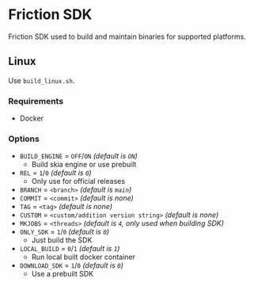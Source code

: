 # Friction SDK

Friction SDK used to build and maintain binaries for supported platforms.

## Linux

Use `build_linux.sh`.

### Requirements

* Docker

### Options

* `BUILD_ENGINE` = `OFF`/`ON` *(default is `ON`)*
  * Build skia engine or use prebuilt
* `REL` = `1`/`0` *(default is `0`)*
  * Only use for official releases
* `BRANCH` = `<branch>` *(default is `main`)*
* `COMMIT` = `<commit>` *(default is none)*
* `TAG` = `<tag>` *(default is none)*
* `CUSTOM` = `<custom/addition version string>` *(default is none)*
* `MKJOBS` = `<threads>` *(default is `4`, only used when building SDK)*
* `ONLY_SDK` = `1`/`0` *(default is `0`)*
  * Just build the SDK
* `LOCAL_BUILD` = `0`/`1` *(default is `1`)*
  * Run local built docker container
* `DOWNLOAD_SDK` = `1`/`0` *(default is `0`)*
  * Use a prebuilt SDK
